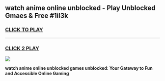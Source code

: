 
## watch anime online unblocked - Play Unblocked Gmaes & Free #1il3k
<h3>
<a href="https://news.freeplayer.one?title=watch_anime_online_unblocked&ref=26F">CLICK TO PLAY</a></h3>
<hr>

<h3>
<a href="https://news.freeplayer.one?title=watch_anime_online_unblocked&ref=26F">CLICK 2 PLAY</a>
  
</h3>

<a href="https://news.freeplayer.one?title=watch_anime_online_unblocked&ref=26F/"><img src="https://clearcache.store/games.png"></a>


**watch anime online unblocked games unblocked: Your Gateway to Fun and Accessible Online Gaming**
